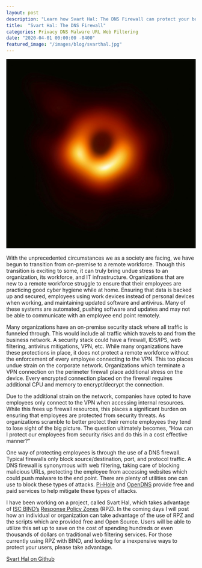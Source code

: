 ```yaml
---
layout: post
description: "Learn how Svart Hal: The DNS Firewall can protect your business"
title:  "Svart Hal: The DNS Firewall"
categories: Privacy DNS Malware URL Web Filtering 
date: "2020-04-01 00:00:00 -0400"
featured_image: "/images/blog/svarthal.jpg"
---
```


![Svart Hal: The DNS Firewall](/images/blog/svarthal.jpg)

With the unprecedented circumstances we as a society are facing, we have begun to transition from on-premise to a remote workforce. Though this transition is exciting to some, it can truly bring undue stress to an organization, its workforce, and IT infrastructure. Organizations that are new to a remote workforce struggle to ensure that their employees are practicing good cyber hygiene while at home. Ensuring that data is backed up and secured, employees using work devices instead of personal devices when working, and maintaining updated software and antivirus. Many of these systems are automated, pushing software and updates and may not be able to communicate with an employee end point remotely. 

Many organizations have an on-premise security stack where all traffic is funneled through. This would include all traffic which travels to and from the business network. A security stack could have a firewall, IDS/IPS, web filtering, antivirus mitigations, VPN, etc. While many organizations have these protections in place, it does not protect a remote workforce without the enforcement of every employee connecting to the VPN. This too places undue strain on the corporate network. Organizations which terminate a VPN connection on the perimeter firewall place additional stress on the device. Every encrypted connection placed on the firewall requires additional CPU and memory to encrypt/decrypt the connection. 

Due to the additional strain on the network, companies have opted to have employees only connect to the VPN when accessing internal resources. While this frees up firewall resources, this places a significant burden on ensuring that employees are protected from security threats. As organizations scramble to better protect their remote employees they tend to lose sight of the big picture. The question ultimately becomes, “How can I protect our employees from security risks and do this in a cost effective manner?” 

One way of protecting employees is through the use of a DNS firewall. Typical firewalls only block source/destination, port, and protocol traffic. A DNS firewall is synonymous with web filtering, taking care of blocking malicious URLs, protecting the employee from accessing websites which could push malware to the end point. There are plenty of utilities one can use to block these types of attacks. [Pi-Hole][pihole] and [OpenDNS][opendns] provide free and paid services to help mitigate these types of attacks. 

I have been working on a project, called Svart Hal, which takes advantage of [ISC BIND’s][iscbind] [Response Policy Zones][dnsrpz] (RPZ). In the coming days I will post how an individual or organization can take advantage of the use of RPZ and the scripts which are provided free and Open Source. Users will be able to utilize this set up to save on the cost of spending hundreds or even thousands of dollars on traditional web filtering services. For those currently using RPZ with BIND, and looking for a inexpensive ways to protect your users, please take advantage.

[Svart Hal on Github][svarthal]

[dnsrpz]: https://www.dnsrpz.info/
[iscbind]: https://www.isc.org/bind/
[opendns]: https://www.opendns.com/
[pihole]: https://pi-hole.net
[svarthal]: https://github.com/Svart-Hal